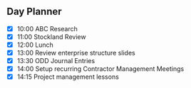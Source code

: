 ## Day Planner
- [x] 10:00 ABC Research
- [x] 11:00 Stockland Review
- [x] 12:00 Lunch
- [x] 13:00 Review enterprise structure slides
- [x] 13:30 ODD Journal Entries
- [x] 14:00 Setup recurring Contractor Management Meetings
- [x] 14:15 Project management lessons